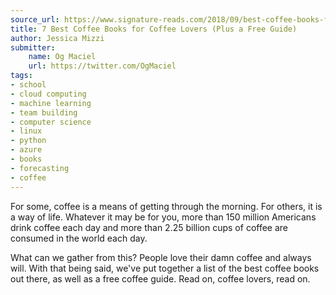 ```yaml
---
source_url: https://www.signature-reads.com/2018/09/best-coffee-books-for-coffee-lovers-free-coffee-guide/
title: 7 Best Coffee Books for Coffee Lovers (Plus a Free Guide)
author: Jessica Mizzi
submitter:
    name: Og Maciel
    url: https://twitter.com/OgMaciel
tags:
- school
- cloud computing
- machine learning
- team building
- computer science
- linux
- python
- azure
- books
- forecasting
- coffee
---
```


For some, coffee is a means of getting through the morning. For others, it is a way of life. Whatever it may be for you, more than 150 million Americans drink coffee each day and more than 2.25 billion cups of coffee are consumed in the world each day.

What can we gather from this? People love their damn coffee and always will. With that being said, we've put together a list of the best coffee books out there, as well as a free coffee guide. Read on, coffee lovers, read on.
